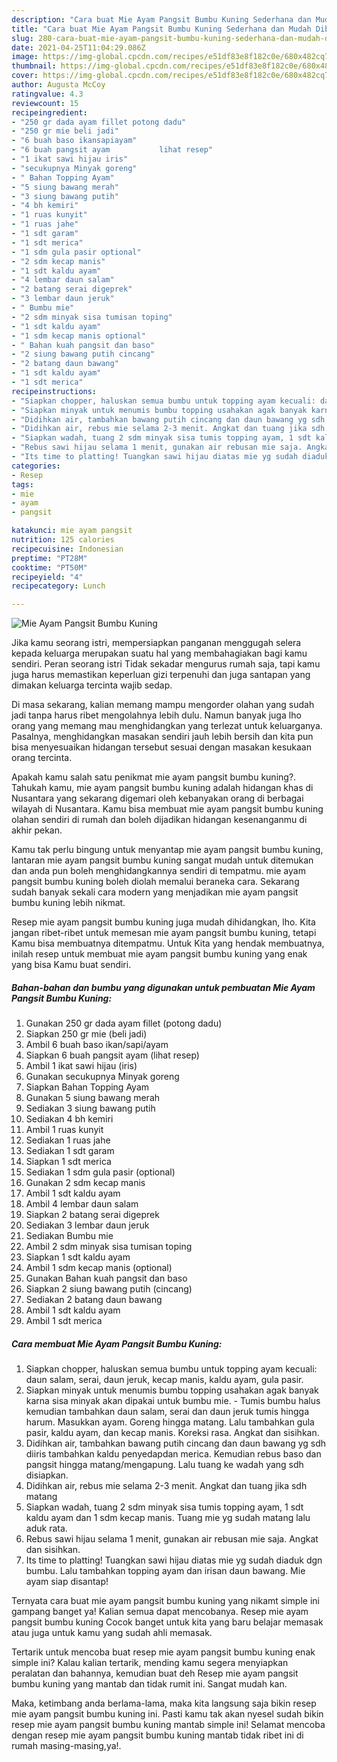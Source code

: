 ```yaml
---
description: "Cara buat Mie Ayam Pangsit Bumbu Kuning Sederhana dan Mudah Dibuat"
title: "Cara buat Mie Ayam Pangsit Bumbu Kuning Sederhana dan Mudah Dibuat"
slug: 280-cara-buat-mie-ayam-pangsit-bumbu-kuning-sederhana-dan-mudah-dibuat
date: 2021-04-25T11:04:29.086Z
image: https://img-global.cpcdn.com/recipes/e51df83e8f182c0e/680x482cq70/mie-ayam-pangsit-bumbu-kuning-foto-resep-utama.jpg
thumbnail: https://img-global.cpcdn.com/recipes/e51df83e8f182c0e/680x482cq70/mie-ayam-pangsit-bumbu-kuning-foto-resep-utama.jpg
cover: https://img-global.cpcdn.com/recipes/e51df83e8f182c0e/680x482cq70/mie-ayam-pangsit-bumbu-kuning-foto-resep-utama.jpg
author: Augusta McCoy
ratingvalue: 4.3
reviewcount: 15
recipeingredient:
- "250 gr dada ayam fillet potong dadu"
- "250 gr mie beli jadi"
- "6 buah baso ikansapiayam"
- "6 buah pangsit ayam           lihat resep"
- "1 ikat sawi hijau iris"
- "secukupnya Minyak goreng"
- " Bahan Topping Ayam"
- "5 siung bawang merah"
- "3 siung bawang putih"
- "4 bh kemiri"
- "1 ruas kunyit"
- "1 ruas jahe"
- "1 sdt garam"
- "1 sdt merica"
- "1 sdm gula pasir optional"
- "2 sdm kecap manis"
- "1 sdt kaldu ayam"
- "4 lembar daun salam"
- "2 batang serai digeprek"
- "3 lembar daun jeruk"
- " Bumbu mie"
- "2 sdm minyak sisa tumisan toping"
- "1 sdt kaldu ayam"
- "1 sdm kecap manis optional"
- " Bahan kuah pangsit dan baso"
- "2 siung bawang putih cincang"
- "2 batang daun bawang"
- "1 sdt kaldu ayam"
- "1 sdt merica"
recipeinstructions:
- "Siapkan chopper, haluskan semua bumbu untuk topping ayam kecuali: daun salam, serai, daun jeruk, kecap manis, kaldu ayam, gula pasir."
- "Siapkan minyak untuk menumis bumbu topping usahakan agak banyak karna sisa minyak akan dipakai untuk bumbu mie. Tumis bumbu halus kemudian tambahkan daun salam, serai dan daun jeruk tumis hingga harum. Masukkan ayam. Goreng hingga matang. Lalu tambahkan gula pasir, kaldu ayam, dan kecap manis. Koreksi rasa. Angkat dan sisihkan."
- "Didihkan air, tambahkan bawang putih cincang dan daun bawang yg sdh diiris tambahkan kaldu penyedapdan merica. Kemudian rebus baso dan pangsit hingga matang/mengapung. Lalu tuang ke wadah yang sdh disiapkan."
- "Didihkan air, rebus mie selama 2-3 menit. Angkat dan tuang jika sdh matang"
- "Siapkan wadah, tuang 2 sdm minyak sisa tumis topping ayam, 1 sdt kaldu ayam dan 1 sdm kecap manis. Tuang mie yg sudah matang lalu aduk rata."
- "Rebus sawi hijau selama 1 menit, gunakan air rebusan mie saja. Angkat dan sisihkan."
- "Its time to platting! Tuangkan sawi hijau diatas mie yg sudah diaduk dgn bumbu. Lalu tambahkan topping ayam dan irisan daun bawang. Mie ayam siap disantap!"
categories:
- Resep
tags:
- mie
- ayam
- pangsit

katakunci: mie ayam pangsit 
nutrition: 125 calories
recipecuisine: Indonesian
preptime: "PT28M"
cooktime: "PT50M"
recipeyield: "4"
recipecategory: Lunch

---
```



![Mie Ayam Pangsit Bumbu Kuning](https://img-global.cpcdn.com/recipes/e51df83e8f182c0e/680x482cq70/mie-ayam-pangsit-bumbu-kuning-foto-resep-utama.jpg)

Jika kamu seorang istri, mempersiapkan panganan menggugah selera kepada keluarga merupakan suatu hal yang membahagiakan bagi kamu sendiri. Peran seorang istri Tidak sekadar mengurus rumah saja, tapi kamu juga harus memastikan keperluan gizi terpenuhi dan juga santapan yang dimakan keluarga tercinta wajib sedap.

Di masa  sekarang, kalian memang mampu mengorder olahan yang sudah jadi tanpa harus ribet mengolahnya lebih dulu. Namun banyak juga lho orang yang memang mau menghidangkan yang terlezat untuk keluarganya. Pasalnya, menghidangkan masakan sendiri jauh lebih bersih dan kita pun bisa menyesuaikan hidangan tersebut sesuai dengan masakan kesukaan orang tercinta. 



Apakah kamu salah satu penikmat mie ayam pangsit bumbu kuning?. Tahukah kamu, mie ayam pangsit bumbu kuning adalah hidangan khas di Nusantara yang sekarang digemari oleh kebanyakan orang di berbagai wilayah di Nusantara. Kamu bisa membuat mie ayam pangsit bumbu kuning olahan sendiri di rumah dan boleh dijadikan hidangan kesenanganmu di akhir pekan.

Kamu tak perlu bingung untuk menyantap mie ayam pangsit bumbu kuning, lantaran mie ayam pangsit bumbu kuning sangat mudah untuk ditemukan dan anda pun boleh menghidangkannya sendiri di tempatmu. mie ayam pangsit bumbu kuning boleh diolah memalui beraneka cara. Sekarang sudah banyak sekali cara modern yang menjadikan mie ayam pangsit bumbu kuning lebih nikmat.

Resep mie ayam pangsit bumbu kuning juga mudah dihidangkan, lho. Kita jangan ribet-ribet untuk memesan mie ayam pangsit bumbu kuning, tetapi Kamu bisa membuatnya ditempatmu. Untuk Kita yang hendak membuatnya, inilah resep untuk membuat mie ayam pangsit bumbu kuning yang enak yang bisa Kamu buat sendiri.

<!--inarticleads1-->

##### Bahan-bahan dan bumbu yang digunakan untuk pembuatan Mie Ayam Pangsit Bumbu Kuning:

1. Gunakan 250 gr dada ayam fillet (potong dadu)
1. Siapkan 250 gr mie (beli jadi)
1. Ambil 6 buah baso ikan/sapi/ayam
1. Siapkan 6 buah pangsit ayam           (lihat resep)
1. Ambil 1 ikat sawi hijau (iris)
1. Gunakan secukupnya Minyak goreng
1. Siapkan  Bahan Topping Ayam
1. Gunakan 5 siung bawang merah
1. Sediakan 3 siung bawang putih
1. Sediakan 4 bh kemiri
1. Ambil 1 ruas kunyit
1. Sediakan 1 ruas jahe
1. Sediakan 1 sdt garam
1. Siapkan 1 sdt merica
1. Sediakan 1 sdm gula pasir (optional)
1. Gunakan 2 sdm kecap manis
1. Ambil 1 sdt kaldu ayam
1. Ambil 4 lembar daun salam
1. Siapkan 2 batang serai digeprek
1. Sediakan 3 lembar daun jeruk
1. Sediakan  Bumbu mie
1. Ambil 2 sdm minyak sisa tumisan toping
1. Siapkan 1 sdt kaldu ayam
1. Ambil 1 sdm kecap manis (optional)
1. Gunakan  Bahan kuah pangsit dan baso
1. Siapkan 2 siung bawang putih (cincang)
1. Sediakan 2 batang daun bawang
1. Ambil 1 sdt kaldu ayam
1. Ambil 1 sdt merica




<!--inarticleads2-->

##### Cara membuat Mie Ayam Pangsit Bumbu Kuning:

1. Siapkan chopper, haluskan semua bumbu untuk topping ayam kecuali: daun salam, serai, daun jeruk, kecap manis, kaldu ayam, gula pasir.
1. Siapkan minyak untuk menumis bumbu topping usahakan agak banyak karna sisa minyak akan dipakai untuk bumbu mie. - Tumis bumbu halus kemudian tambahkan daun salam, serai dan daun jeruk tumis hingga harum. Masukkan ayam. Goreng hingga matang. Lalu tambahkan gula pasir, kaldu ayam, dan kecap manis. Koreksi rasa. Angkat dan sisihkan.
1. Didihkan air, tambahkan bawang putih cincang dan daun bawang yg sdh diiris tambahkan kaldu penyedapdan merica. Kemudian rebus baso dan pangsit hingga matang/mengapung. Lalu tuang ke wadah yang sdh disiapkan.
1. Didihkan air, rebus mie selama 2-3 menit. Angkat dan tuang jika sdh matang
1. Siapkan wadah, tuang 2 sdm minyak sisa tumis topping ayam, 1 sdt kaldu ayam dan 1 sdm kecap manis. Tuang mie yg sudah matang lalu aduk rata.
1. Rebus sawi hijau selama 1 menit, gunakan air rebusan mie saja. Angkat dan sisihkan.
1. Its time to platting! Tuangkan sawi hijau diatas mie yg sudah diaduk dgn bumbu. Lalu tambahkan topping ayam dan irisan daun bawang. Mie ayam siap disantap!




Ternyata cara buat mie ayam pangsit bumbu kuning yang nikamt simple ini gampang banget ya! Kalian semua dapat mencobanya. Resep mie ayam pangsit bumbu kuning Cocok banget untuk kita yang baru belajar memasak atau juga untuk kamu yang sudah ahli memasak.

Tertarik untuk mencoba buat resep mie ayam pangsit bumbu kuning enak simple ini? Kalau kalian tertarik, mending kamu segera menyiapkan peralatan dan bahannya, kemudian buat deh Resep mie ayam pangsit bumbu kuning yang mantab dan tidak rumit ini. Sangat mudah kan. 

Maka, ketimbang anda berlama-lama, maka kita langsung saja bikin resep mie ayam pangsit bumbu kuning ini. Pasti kamu tak akan nyesel sudah bikin resep mie ayam pangsit bumbu kuning mantab simple ini! Selamat mencoba dengan resep mie ayam pangsit bumbu kuning mantab tidak ribet ini di rumah masing-masing,ya!.

